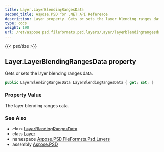```yaml
---
title: Layer.LayerBlendingRangesData
second_title: Aspose.PSD for .NET API Reference
description: Layer property. Gets or sets the layer blending ranges data
type: docs
weight: 190
url: /net/aspose.psd.fileformats.psd.layers/layer/layerblendingrangesdata/
---
```

{{< psd/tize >}}
## Layer.LayerBlendingRangesData property

Gets or sets the layer blending ranges data.

```csharp
public LayerBlendingRangesData LayerBlendingRangesData { get; set; }
```

### Property Value

The layer blending ranges data.

### See Also

* class [LayerBlendingRangesData](../../layerblendingrangesdata/)
* class [Layer](../)
* namespace [Aspose.PSD.FileFormats.Psd.Layers](../../layer/)
* assembly [Aspose.PSD](../../../)


